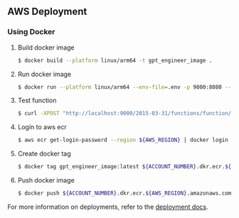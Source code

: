 ## AWS Deployment

### Using Docker

1. Build docker image

   ``` bash
   $ docker build --platform linux/arm64 -t gpt_engineer_image .
   ```

2. Run docker image

   ```bash
   $ docker run --platform linux/arm64 --env-file=.env -p 9000:8080 --name gpt_container gpt_engineer_image
   ```

3. Test function

   ```bash
   $ curl -XPOST "http://localhost:9000/2015-03-31/functions/function/invocations" -d ''
   ```

4. Login to aws ecr

   ```bash
   $ aws ecr get-login-password --region ${AWS_REGION} | docker login --username AWS --password-stdin ${ACCOUNT_NUMBER}.dkr.ecr.${AWS_REGION}.amazonaws.com
   ```

5. Create docker tag

   ```bash
   $ docker tag gpt_engineer_image:latest ${ACCOUNT_NUMBER}.dkr.ecr.${AWS_REGION}.amazonaws.com/gpt_engineer_image:latest
   ```

6. Push docker image

   ```bash
   $ docker push ${ACCOUNT_NUMBER}.dkr.ecr.${AWS_REGION}.amazonaws.com/gpt_engineer_image:latest
   ```

For more information on deployments, refer to the [deployment docs](https://docs.aws.amazon.com/lambda/latest/dg/python-image.html#python-image-create).